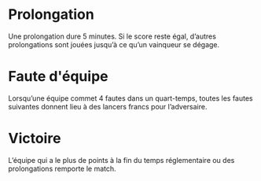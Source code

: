 # Prolongation
Une prolongation dure 5 minutes. Si le score reste égal, d’autres prolongations sont jouées jusqu’à ce qu’un vainqueur se dégage.

# Faute d'équipe
Lorsqu’une équipe commet 4 fautes dans un quart-temps, toutes les fautes suivantes donnent lieu à des lancers francs pour l’adversaire.

# Victoire
L’équipe qui a le plus de points à la fin du temps réglementaire ou des prolongations remporte le match.
